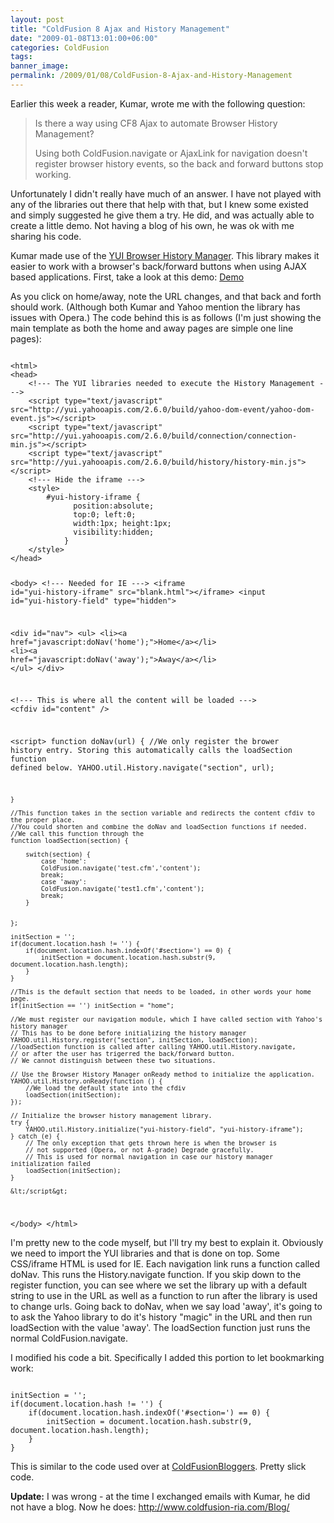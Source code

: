 ```yaml
---
layout: post
title: "ColdFusion 8 Ajax and History Management"
date: "2009-01-08T13:01:00+06:00"
categories: ColdFusion 
tags: 
banner_image: 
permalink: /2009/01/08/ColdFusion-8-Ajax-and-History-Management
---
```


Earlier this week a reader, Kumar, wrote me with the following question:

<blockquote>
<p>
Is there a way using CF8 Ajax to automate Browser History Management?
</p>
<p>
Using both ColdFusion.navigate or AjaxLink for navigation doesn't register browser history events, so the back and forward buttons stop working.
</p>
</blockquote>

Unfortunately I didn't really have much of an answer. I have not played with any of the libraries out there that help with that, but I knew some existed and simply suggested he give them a try. He did, and was actually able to create a little demo. Not having a blog of his own, he was ok with me sharing his code.
<!--more-->
Kumar made use of the <a href="http://developer.yahoo.com/yui/history/">YUI Browser History Manager</a>. This library makes it easier to work with a browser's back/forward buttons when using AJAX based applications. First, take a look at this demo: <a href="http://www.raymondcamden.com/demos/Test_HistoryManagement/history2.cfm">Demo</a>

As you click on home/away, note the URL changes, and that back and forth should work. (Although both Kumar and Yahoo mention the library has issues with Opera.) The code behind this is as follows (I'm just showing the main template as both the home and away pages are simple one line pages):

<code>
&lt;html&gt;
&lt;head&gt;
	&lt;!--- The YUI libraries needed to execute the History Management ---&gt;
	&lt;script type="text/javascript" src="http://yui.yahooapis.com/2.6.0/build/yahoo-dom-event/yahoo-dom-event.js"&gt;&lt;/script&gt;  
	&lt;script type="text/javascript" src="http://yui.yahooapis.com/2.6.0/build/connection/connection-min.js"&gt;&lt;/script&gt;  
	&lt;script type="text/javascript" src="http://yui.yahooapis.com/2.6.0/build/history/history-min.js"&gt;&lt;/script&gt;
	&lt;!--- Hide the iframe ---&gt;
	&lt;style&gt;
		#yui-history-iframe {
			  position:absolute;
			  top:0; left:0;
			  width:1px; height:1px;
			  visibility:hidden;
			}
	&lt;/style&gt;
&lt;/head&gt;

&lt;body&gt;
	&lt;!--- Needed for IE ---&gt;
	&lt;iframe id="yui-history-iframe" src="blank.html"&gt;&lt;/iframe&gt;
    &lt;input id="yui-history-field" type="hidden"&gt;

&lt;div id="nav"&gt;
	&lt;ul&gt;
		&lt;li&gt;&lt;a href="javascript:doNav('home');"&gt;Home&lt;/a&gt;&lt;/li&gt;
		&lt;li&gt;&lt;a href="javascript:doNav('away');"&gt;Away&lt;/a&gt;&lt;/li&gt;
	&lt;/ul&gt;
&lt;/div&gt;


&lt;!--- This is where all the content will be loaded ---&gt;
&lt;cfdiv id="content" /&gt;


&lt;script&gt;
	function doNav(url) {
		//We only register the brower history entry. Storing this automatically calls the loadSection function defined below.
		YAHOO.util.History.navigate("section", url); 
			
	}
	
    //This function takes in the section variable and redirects the content cfdiv to the proper place.
    //You could shorten and combine the doNav and loadSection functions if needed.
    //We call this function through the 
    function loadSection(section) {
       
		switch(section) {
			case 'home':
			ColdFusion.navigate('test.cfm','content');
			break;
			case 'away':
			ColdFusion.navigate('test1.cfm','content');
			break;
		}
       
        
    };

	initSection = '';
	if(document.location.hash != '') {
		if(document.location.hash.indexOf('#section=') == 0) { 
			initSection = document.location.hash.substr(9, document.location.hash.length);
		}
	}

    //This is the default section that needs to be loaded, in other words your home page.
    if(initSection == '') initSection = "home";
    
    //We must register our navigation module, which I have called section with Yahoo's history manager
    // This has to be done before initializing the history manager
    YAHOO.util.History.register("section", initSection, loadSection);
    //loadSection function is called after calling YAHOO.util.History.navigate,
    // or after the user has trigerred the back/forward button.
    // We cannot distinguish between these two situations.

    // Use the Browser History Manager onReady method to initialize the application.
    YAHOO.util.History.onReady(function () {    	
        //We load the default state into the cfdiv
        loadSection(initSection);      
    });

    // Initialize the browser history management library.
    try {
        YAHOO.util.History.initialize("yui-history-field", "yui-history-iframe");
    } catch (e) {
        // The only exception that gets thrown here is when the browser is
        // not supported (Opera, or not A-grade) Degrade gracefully.
        // This is used for normal navigation in case our history manager initialization failed
        loadSection(initSection);
    }

    &lt;/script&gt;

  &lt;/body&gt;
&lt;/html&gt;
</code>

I'm pretty new to the code myself, but I'll try my best to explain it. Obviously we need to import the YUI libraries and that is done on top. Some CSS/iframe HTML is used for IE. Each navigation link runs a function called doNav. This runs the History.navigate function. If you skip down to the register function, you can see where we set the library up with a default string to use in the URL as well as a function to run after the library is used to change urls. Going back to doNav, when we say load 'away', it's going to to ask the Yahoo library to do it's history "magic" in the URL and then run loadSection with the value 'away'. The loadSection function just runs the normal ColdFusion.navigate.

I modified his code a bit. Specifically I added this portion to let bookmarking work:

<code>
initSection = '';
if(document.location.hash != '') {
	if(document.location.hash.indexOf('#section=') == 0) { 
		initSection = document.location.hash.substr(9, document.location.hash.length);
	}
}
</code>

This is similar to the code used over at <a href="http://www.coldfusionbloggers.org">ColdFusionBloggers</a>. Pretty slick code.

<b>Update:</b> I was wrong - at the time I exchanged emails with Kumar, he did not have a blog. Now he does: <a href="http://www.coldfusion-ria.com/Blog/">http://www.coldfusion-ria.com/Blog/</a>